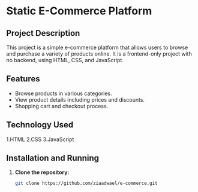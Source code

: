 # Static E-Commerce Platform

## Project Description
This project is a simple e-commerce platform that allows users to browse and purchase a variety of products online. It is a frontend-only project with no backend, using HTML, CSS, and JavaScript.

## Features
- Browse products in various categories.
- View product details including prices and discounts.
- Shopping cart and checkout process.

## Technology Used
1.HTML
2.CSS
3.JavaScript

## Installation and Running
1. **Clone the repository:**
   ```bash
   git clone https://github.com/ziaadwael/e-commerce.git
